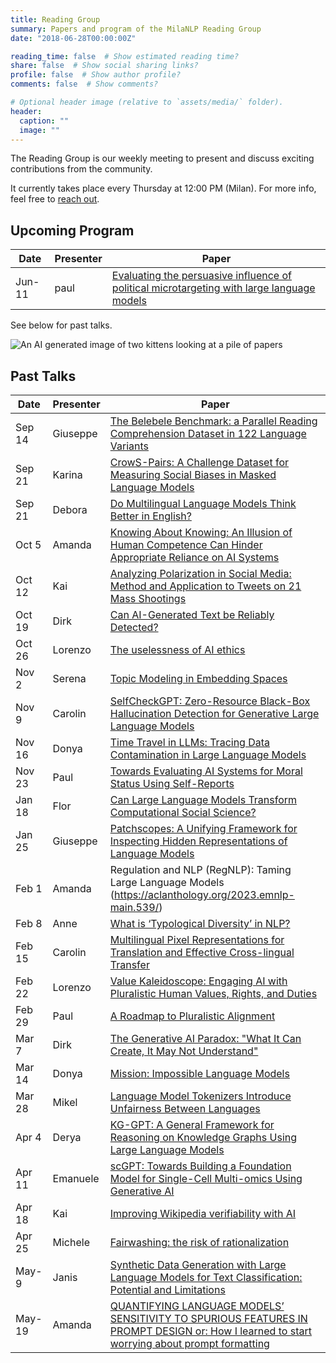 ```yaml
---
title: Reading Group
summary: Papers and program of the MilaNLP Reading Group
date: "2018-06-28T00:00:00Z"

reading_time: false  # Show estimated reading time?
share: false  # Show social sharing links?
profile: false  # Show author profile?
comments: false  # Show comments?

# Optional header image (relative to `assets/media/` folder).
header:
  caption: ""
  image: ""
---
```


The Reading Group is our weekly meeting to present and discuss exciting contributions from the community.

It currently takes place every Thursday at 12:00 PM (Milan). For more info, feel free to [reach out](mailto:donya.rooein@unibocconi.it).

## Upcoming Program

| Date | Presenter | Paper |
| ---- | ----------- | ---- | 
| Jun-11	| paul | [Evaluating the persuasive influence of political microtargeting with large language models](https://www.pnas.org/doi/10.1073/pnas.2403116121) |




See below for past talks.

<!-- - Sep-14, Giuseppe, [The Belebele Benchmark: a Parallel Reading Comprehension Dataset in 122 Language Variants](https://arxiv.org/abs/2308.16884)
- Sep-21, Karina, [CrowS-Pairs: A Challenge Dataset for Measuring Social Biases in Masked Language Models](https://aclanthology.org/2020.emnlp-main.154.pdf)
- Sep-28, Debora, [Do Multilingual Language Models Think Better in English?](https://arxiv.org/abs/2308.01223)
- Oct-5, Amanda, [Knowing About Knowing: An Illusion of Human Competence Can Hinder Appropriate Reliance on AI Systems](https://dl.acm.org/doi/10.1145/3544548.3581025)
- Oct-12, Kai, [Analyzing Polarization in Social Media: Method and Application to Tweets on 21 Mass Shootings](https://aclanthology.org/N19-1304.pdf)
- Oct-19, Dirk, [Can AI-Generated Text be Reliably Detected?](https://arxiv.org/pdf/2303.11156.pdf)
- Oct-26, Lorenzo
- Nov-2,
- Nov-9
- Nov-16, Donya	
- Nov-23, Paul	
- Nov-30, Flor	
- Dec-7, *break (EMNLP)*
- Dec-14 
- Dec-21
- Dec-28, *break (Christmas)* -->

![An AI generated image of two kittens looking at a pile of papers](https://storage.googleapis.com/pai-images/4052a8b4bb134ffb953b417e3a03da6e.jpeg)

## Past Talks

| Date      | Presenter | Paper |
| ----------- | ----------- | ---- |
| Sep 14 | Giuseppe | [The Belebele Benchmark: a Parallel Reading Comprehension Dataset in 122 Language Variants](https://arxiv.org/abs/2308.16884) |
| Sep 21 | Karina | [CrowS-Pairs: A Challenge Dataset for Measuring Social Biases in Masked Language Models](https://aclanthology.org/2020.emnlp-main.154.pdf)
| Sep 21 | Debora | [Do Multilingual Language Models Think Better in English?](https://arxiv.org/abs/2308.01223) |
| Oct 5 | Amanda | [Knowing About Knowing: An Illusion of Human Competence Can Hinder Appropriate Reliance on AI Systems](https://dl.acm.org/doi/10.1145/3544548.3581025) |
| Oct 12 | Kai | [Analyzing Polarization in Social Media: Method and Application to Tweets on 21 Mass Shootings](https://aclanthology.org/N19-1304.pdf) |
| Oct 19 | Dirk | [Can AI-Generated Text be Reliably Detected?](https://arxiv.org/pdf/2303.11156.pdf) |
| Oct 26 | Lorenzo | [The uselessness of AI ethics](https://link.springer.com/article/10.1007/s43681-022-00209-w) |
| Nov 2 | Serena | [Topic Modeling in Embedding Spaces](https://direct.mit.edu/tacl/article/doi/10.1162/tacl_a_00325/96463/Topic-Modeling-in-Embedding-Spaces) |
| Nov 9 | Carolin | [SelfCheckGPT: Zero-Resource Black-Box Hallucination Detection for Generative Large Language Models](https://arxiv.org/abs/2303.08896) |
| Nov 16 | Donya | [Time Travel in LLMs: Tracing Data Contamination in Large Language Models](https://arxiv.org/abs/2308.08493) |
| Nov 23 | Paul | [Towards Evaluating AI Systems for Moral Status Using Self-Reports](https://arxiv.org/abs/2311.08576) |
| Jan 18 | Flor | [Can Large Language Models Transform Computational Social Science?](https://arxiv.org/abs/2305.03514) |
| Jan 25 | Giuseppe | [Patchscopes: A Unifying Framework for Inspecting Hidden Representations of Language Models](https://arxiv.org/abs/2401.06102) |
| Feb 1 | Amanda | Regulation and NLP (RegNLP): Taming Large Language Models (https://aclanthology.org/2023.emnlp-main.539/) |
| Feb 8 | Anne | [What is ‘Typological Diversity’ in NLP?](https://arxiv.org/pdf/2402.04222.pdf) |
| Feb 15 | Carolin | [Multilingual Pixel Representations for Translation and Effective Cross-lingual Transfer](https://aclanthology.org/2023.emnlp-main.854.pdf) |
| Feb 22 | Lorenzo | [Value Kaleidoscope: Engaging AI with Pluralistic Human Values, Rights, and Duties](https://arxiv.org/abs/2309.00779)
| Feb 29 | Paul | [A Roadmap to Pluralistic Alignment](https://arxiv.org/abs/2402.05070) |
| Mar 7 | Dirk | [The Generative AI Paradox: "What It Can Create, It May Not Understand"](https://arxiv.org/abs/2311.00059) |
| Mar 14 | Donya | [Mission: Impossible Language Models](https://arxiv.org/abs/2401.06416) |
| Mar 28 | Mikel | [Language Model Tokenizers Introduce Unfairness Between Languages](https://arxiv.org/abs/2305.15425) |
| Apr 4 | Derya | [KG-GPT: A General Framework for Reasoning on Knowledge Graphs Using Large Language Models](https://arxiv.org/pdf/2310.11220.pdf) |
| Apr 11 | Emanuele | [scGPT: Towards Building a Foundation Model for Single-Cell Multi-omics Using Generative AI](https://www.biorxiv.org/content/10.1101/2023.04.30.538439v1.full) |
| Apr 18 | Kai | [Improving Wikipedia verifiability with AI](https://www.nature.com/articles/s42256-023-00726-1) |
| Apr 25 | Michele | [Fairwashing: the risk of rationalization](https://arxiv.org/abs/1901.09749) |
| May-9 | Janis | [Synthetic Data Generation with Large Language Models for Text Classification: Potential and Limitations](https://arxiv.org/abs/2310.07849)|
| May-19 | Amanda | [QUANTIFYING LANGUAGE MODELS’ SENSITIVITY TO SPURIOUS FEATURES IN PROMPT DESIGN or: How I learned to start worrying about prompt formatting](https://arxiv.org/pdf/2310.11324) |
